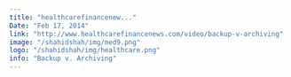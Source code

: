 ```yaml
---
title: "healthcarefinancenew..."
Date: "Feb 17, 2014"
link: "http://www.healthcarefinancenews.com/video/backup-v-archiving"
image: "/shahidshah/img/med9.png"
logo: "/shahidshah/img/healthcare.png"
info: "Backup v. Archiving"
---
```


